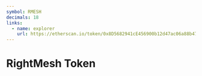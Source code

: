```yaml
---
symbol: RMESH
decimals: 18
links:
  - name: explorer
    url: https://etherscan.io/token/0x8D5682941cE456900b12d47ac06a88b47C764CE1
---
```


# RightMesh Token
